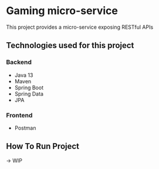 # Gaming micro-service

This project provides a micro-service exposing RESTful APIs

## Technologies used for this project

### Backend
* Java 13
* Maven
* Spring Boot
* Spring Data
* JPA

### Frontend
* Postman

## How To Run Project
-> WIP
